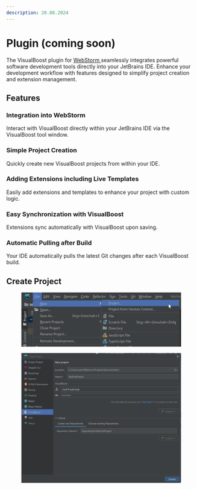 ```yaml
---
description: 20.08.2024
---
```


# Plugin (coming soon)

The VisualBoost plugin for [WebStorm ](https://www.jetbrains.com/webstorm/)seamlessly integrates powerful software development tools directly into your JetBrains IDE. Enhance your development workflow with features designed to simplify project creation and extension management.

## Features

### Integration into WebStorm

Interact with VisualBoost directly within your JetBrains IDE via the VisualBoost tool window.

### Simple Project Creation

Quickly create new VisualBoost projects from within your IDE.

### Adding Extensions including Live Templates

Easily add extensions and templates to enhance your project with custom logic.

### Easy Synchronization with VisualBoost

Extensions sync automatically with VisualBoost upon saving.

### Automatic Pulling after Build

Your IDE automatically pulls the latest Git changes after each VisualBoost build.









## Create Project

<figure><img src=".gitbook/assets/image (27).png" alt=""><figcaption></figcaption></figure>

<figure><img src=".gitbook/assets/2 (1).png" alt=""><figcaption></figcaption></figure>

<figure><img src=".gitbook/assets/create_vb_project.gif" alt=""><figcaption></figcaption></figure>

